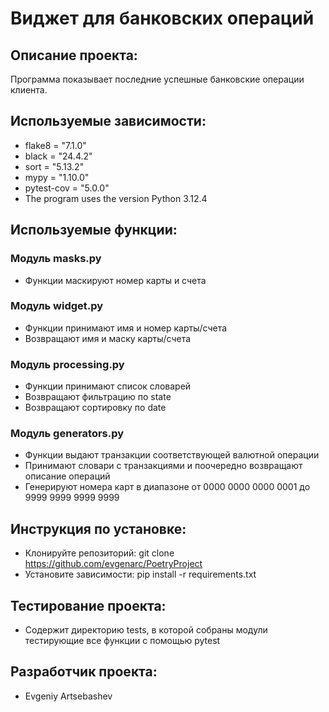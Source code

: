 # Виджет для банковских операций
## Описание проекта:
Программа показывает последние успешные банковские операции клиента.
## Используемые зависимости:
* flake8 = "7.1.0"
* black = "24.4.2"
* sort = "5.13.2"
* mypy = "1.10.0"
* pytest-cov = "5.0.0"
* The program uses the version Python 3.12.4
## Используемые функции:
### Модуль masks.py
* Функции маскируют номер карты и счета
### Модуль widget.py
* Функции принимают имя и номер карты/счета
* Возвращают имя и маску карты/счета
### Модуль processing.py
* Функции принимают список словарей
* Возвращают фильтрацию по state
* Возвращают сортировку по date
### Модуль generators.py
* Функции выдают транзакции соответствующей валютной операции
* Принимают словари с транзакциями и поочередно возвращают описание операций
* Генерируют номера карт в диапазоне от 0000 0000 0000 0001 до 9999 9999 9999 9999
## Инструкция по установке:
* Клонируйте репозиторий: git clone https://github.com/evgenarc/PoetryProject
* Установите зависимости: pip install -r requirements.txt
## Тестирование проекта:
* Содержит директорию tests, в которой собраны модули тестирующие все функции с помощью pytest
## Разработчик проекта:
* Evgeniy Artsebashev
